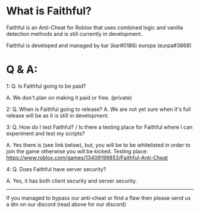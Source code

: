 # What is Faithful?

Faithful is an Anti-Cheat for Roblox that uses combined logic and vanilla detection methods and is still currently in development.

Faithful is developed and managed by
kar (kar#0186)
europa (eurpa#3868)

# Q & A:

1:
Q. Is Faithful going to be paid?

A. We don't plan on making it paid or free. (private)

2:
Q. When is Faithful going to release?
A. We are not yet sure when it's full release will be as it is still in development.

3:
Q. How do I test Faithful? / Is there a testing place for Faithful where I can experiment and test my scripts?

A. Yes there is (see link below), but, you will be to be whitelisted in order to join the game otherwise you will be kicked.
Testing place: https://www.roblox.com/games/13409199853/Faithful-Anti-Cheat

4:
Q. Does Faithful have server security?

A. Yes, it has both client security and server security.

----

If you managed to bypass our anti-cheat or find a flaw then please send us a dm on our discord (read above for our discord)
